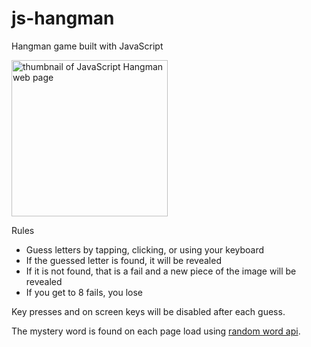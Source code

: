 # js-hangman

Hangman game built with JavaScript

<img src="https://github.com/user-attachments/assets/26ec8f21-553d-49bf-8589-eda3b61dbef7" alt="thumbnail of JavaScript Hangman web page" width=250 />

Rules

- Guess letters by tapping, clicking, or using your keyboard
- If the guessed letter is found, it will be revealed
- If it is not found, that is a fail and a new piece of the image will be revealed
- If you get to 8 fails, you lose

Key presses and on screen keys will be disabled after each guess.

The mystery word is found on each page load using <a href="https://random-word-api.vercel.app/" target="_blank"> random word api</a>.
